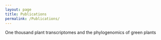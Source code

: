 ```yaml
---
layout: page
title: Publications
permalink: /Publications/
---
```


One thousand plant transcriptomes and the phylogenomics of green plants
